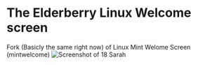 # The Elderberry Linux Welcome screen

Fork (Basicly the same right now) of Linux Mint Welome Screen (mintwelcome)
![Screenshot of 18 Sarah](https://cloud.githubusercontent.com/assets/33569/17688507/b224246c-6334-11e6-92d4-d76f1921b538.png)
